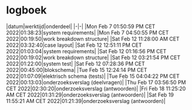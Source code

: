 # logboek

|datum|werktijd|onderdeel|
|-|-|
|Mon Feb  7 01:50:59 PM CET 2022|01:38:23|system requirements|
|Mon Feb  7 04:50:55 PM CET 2022|00:19:50|work breakdown structure|
|Sat Feb 12 11:28:00 AM CET 2022|03:32:40|case layout|
|Sat Feb 12 12:51:11 PM CET 2022|01:03:04|system requirements|
|Sat Feb 12 01:16:56 PM CET 2022|00:19:02|work breakdown structure|
|Sat Feb 12 03:21:54 PM CET 2022|01:22:00|system test|
|Sat Feb 12 07:28:36 PM CET 2022|00:45:00|blokschema|
|Tue Feb 15 12:24:14 PM CET 2022|01:07:09|elektrisch schema (tests)|
|Tue Feb 15 04:04:22 PM CET 2022|00:13:03|onderzoeksverslag (deelvragen)|
|Thu Feb 17 03:56:50 PM CET 2022|02:30:20|onderzoeksverslag (antwoorden)|
|Fri Feb 18 11:25:20 AM CET 2022|01:31:29|onderzoeksverslag (antwoorden)|
|Sat Feb 19 11:55:21 AM CET 2022|01:21:39|onderzoeksverslag (antwoorden)|

